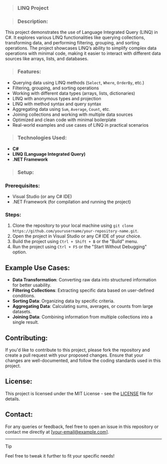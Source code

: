 > ### LINQ Project

> ### Description:
This project demonstrates the use of Language Integrated Query (LINQ) in C#. It explores various LINQ functionalities like querying collections, transforming data, and performing filtering, grouping, and sorting operations. The project showcases LINQ’s ability to simplify complex data operations with minimal code, making it easier to interact with different data sources like arrays, lists, and databases.

> ### Features:
- Querying data using LINQ methods (`Select`, `Where`, `OrderBy`, etc.)
- Filtering, grouping, and sorting operations
- Working with different data types (arrays, lists, dictionaries)
- LINQ with anonymous types and projection
- LINQ with method syntax and query syntax
- Aggregating data using `Sum`, `Average`, `Count`, etc.
- Joining collections and working with multiple data sources
- Optimized and clean code with minimal boilerplate
- Real-world examples and use cases of LINQ in practical scenarios

> ### Technologies Used:
- **C#**
- **LINQ (Language Integrated Query)**
- **.NET Framework**

> ### Setup:

### Prerequisites:
- Visual Studio (or any C# IDE)
- .NET Framework (for compilation and running the project)

### Steps:
1. Clone the repository to your local machine using `git clone https://github.com/yourusername/your-repository-name.git`.
2. Open the project in Visual Studio or any C# IDE of your choice.
3. Build the project using `Ctrl + Shift + B` or the "Build" menu.
4. Run the project using `Ctrl + F5` or the "Start Without Debugging" option.

## Example Use Cases:
- **Data Transformation**: Converting raw data into structured information for better usability.
- **Filtering Collections**: Extracting specific data based on user-defined conditions.
- **Sorting Data**: Organizing data by specific criteria.
- **Aggregating Data**: Calculating sums, averages, or counts from large datasets.
- **Joining Data**: Combining information from multiple collections into a single result.

## Contributing:
If you'd like to contribute to this project, please fork the repository and create a pull request with your proposed changes. Ensure that your changes are well-documented, and follow the coding standards used in this project.

## License:
This project is licensed under the MIT License - see the [LICENSE](LICENSE) file for details.

## Contact:
For any queries or feedback, feel free to open an issue in this repository or contact me directly at [your-email@example.com].

---
> [!TIP]
> Feel free to tweak it further to fit your specific needs!
